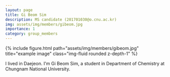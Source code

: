 ```yaml
---
layout: page
title: Gi Beom Sim
description: MS candidate (201701030@o.cnu.ac.kr)
img: assets/img/members/gibeom.jpg
importance: 1
category: group_members
---
```



<div class="row">
    <div class="col-sm mt-3 mt-md-0">
        {% include figure.html path="assets/img/members/gibeom.jpg" title="example image" class="img-fluid rounded z-depth-1" %}
    </div>
</div>

I lived in Daejeon. 
I'm Gi Beom Sim, a student in Department of Chemistry at Chungnam National University.